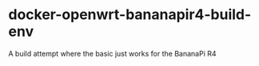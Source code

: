 # docker-openwrt-bananapir4-build-env
A build attempt where the basic just works for the BananaPi R4
